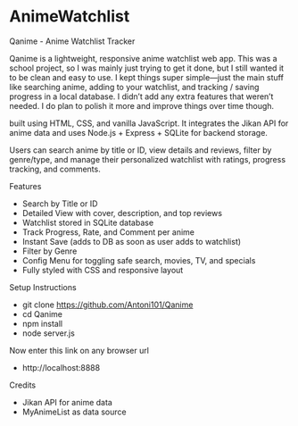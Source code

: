 ﻿# AnimeWatchlist


Qanime - Anime Watchlist Tracker

Qanime is a lightweight, responsive anime watchlist web app. This was a school project, so I was mainly just trying to get it done, but I still wanted it to be clean and easy to use. I kept things super simple—just the main stuff like searching anime, adding to your watchlist, and tracking / saving progress in a local database. I didn’t add any extra features that weren’t needed. I do plan to polish it more and improve things over time though.

built using HTML, CSS, and vanilla JavaScript. It integrates the Jikan API for anime data and uses Node.js + Express + SQLite for backend storage.

Users can search anime by title or ID, view details and reviews, filter by genre/type, and manage their personalized watchlist with ratings, progress tracking, and comments.

Features
- Search by Title or ID 
- Detailed View with cover, description, and top reviews
- Watchlist stored in SQLite database
- Track Progress, Rate, and Comment per anime
- Instant Save (adds to DB as soon as user adds to watchlist)
- Filter by Genre
- Config Menu for toggling safe search, movies, TV, and specials
- Fully styled with CSS and responsive layout

Setup Instructions
- git clone https://github.com/Antoni101/Qanime
- cd Qanime
- npm install
- node server.js

Now enter this link on any browser url
- http://localhost:8888

Credits
- Jikan API for anime data
- MyAnimeList as data source
